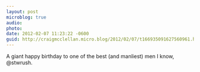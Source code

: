 ```yaml
---
layout: post
microblog: true
audio: 
photo: 
date: 2012-02-07 11:23:22 -0600
guid: http://craigmcclellan.micro.blog/2012/02/07/t166935091627560961.html
---
```

A giant happy birthday to one of the best (and manliest) men I know, @stwrush.
